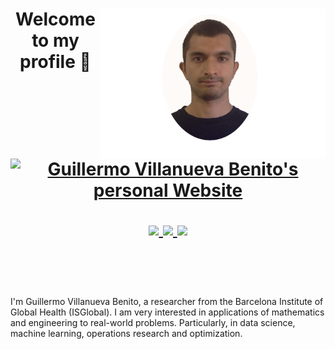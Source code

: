 <h1 align="center">
  <a href="https://guillermovillanuevabenito.com/">
    <img src="https://github.com/guillermovb/common-assets/blob/main/me.png" align="right" width="360" />
  </a>
  Welcome to my profile 👋
  </br>
  <a href="https://guillermovb.github.io">
    <img alt="Guillermo Villanueva Benito's personal Website" src="https://shields.io/badge/Personal-Website-223" />
  </a>
  <p align="center">
    <a href="https://www.linkedin.com/in/guillermo-villanueva-130691234/">
      <img src="https://img.shields.io/badge/LinkedIn-100000?style=flat&logo=linkedin&logoColor=white&color=0A66C2" />
    </a>
    <a href="https://orcid.org/0009-0005-3812-2462">
      <img src="https://img.shields.io/badge/ORCID-100000?style=flat&logo=ORCID&logoColor=white&color=A6CE39" />
    </a>
    <a href="mailto:guillermovillanuevabenito@gmail.com">
      <img src="https://img.shields.io/badge/GMail-100000?style=flat&logo=gmail&logoColor=white&color=darkred" />
    </a>
  </p>
</h1>
</br>
<p></p>
</br>

I'm Guillermo Villanueva Benito, a researcher from the Barcelona Institute of Global Health (ISGlobal). I am very interested in applications of mathematics and engineering to real-world problems. Particularly, in data science, machine learning, operations research and optimization.
